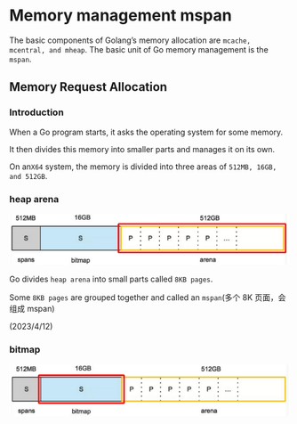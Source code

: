 # Memory management mspan

The basic components of Golang’s memory allocation are `mcache, mcentral, and mheap`. The basic unit of Go memory management is the `mspan`.

## Memory Request Allocation

### Introduction

When a Go program starts, it asks the operating system for some memory.

It then divides this memory into smaller parts and manages it on its own.

On an`X64` system, the memory is divided into three areas of `512MB, 16GB, and 512GB`.

### heap arena

<img src="../../../assets/image-20230413001950194.png" alt="image-20230413001950194" style="zoom:80%;" /> 

Go divides `heap arena` into small parts called `8KB pages`.

Some `8KB pages` are grouped together and called an `mspan`(多个 8K 页面，会组成 mspan)

(2023/4/12)

### bitmap

<img src="../../../assets/image-20230413004702839.png" alt="image-20230413004702839" style="zoom:80%;" /> 













